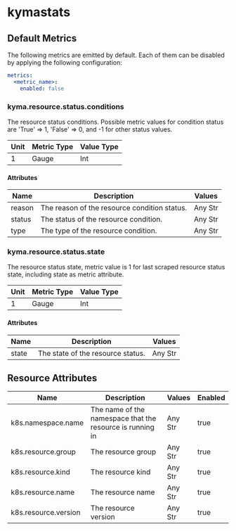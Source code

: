 [comment]: <> (Code generated by mdatagen. DO NOT EDIT.)

# kymastats

## Default Metrics

The following metrics are emitted by default. Each of them can be disabled by applying the following configuration:

```yaml
metrics:
  <metric_name>:
    enabled: false
```

### kyma.resource.status.conditions

The resource status conditions. Possible metric values for condition status are 'True' => 1, 'False' => 0, and -1 for other status values.

| Unit | Metric Type | Value Type |
| ---- | ----------- | ---------- |
| 1 | Gauge | Int |

#### Attributes

| Name | Description | Values |
| ---- | ----------- | ------ |
| reason | The reason of the resource condition status. | Any Str |
| status | The status of the resource condition. | Any Str |
| type | The type of the resource condition. | Any Str |

### kyma.resource.status.state

The resource status state, metric value is 1 for last scraped resource status state, including state as metric attribute.

| Unit | Metric Type | Value Type |
| ---- | ----------- | ---------- |
| 1 | Gauge | Int |

#### Attributes

| Name | Description | Values |
| ---- | ----------- | ------ |
| state | The state of the resource status. | Any Str |

## Resource Attributes

| Name | Description | Values | Enabled |
| ---- | ----------- | ------ | ------- |
| k8s.namespace.name | The name of the namespace that the resource is running in | Any Str | true |
| k8s.resource.group | The resource group | Any Str | true |
| k8s.resource.kind | The resource kind | Any Str | true |
| k8s.resource.name | The resource name | Any Str | true |
| k8s.resource.version | The resource version | Any Str | true |
